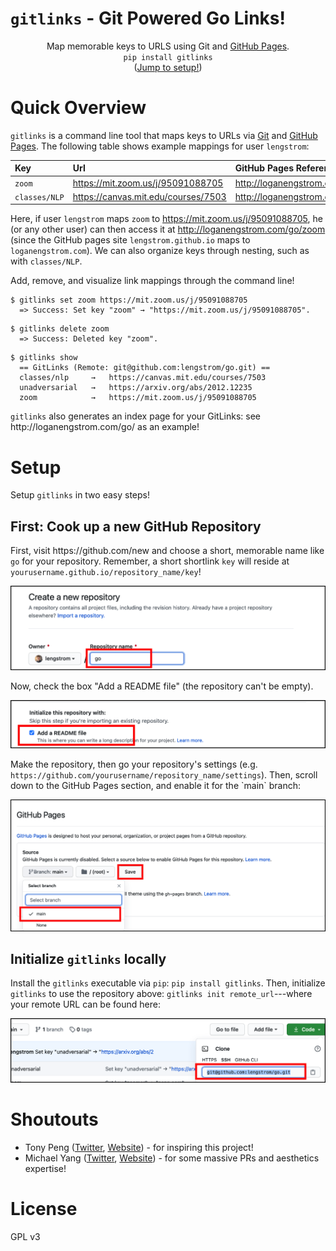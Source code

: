 # `gitlinks` - Git Powered Go Links!
<p align = 'center'>
    Map memorable keys to URLS using Git and <a href="https://pages.github.com">GitHub Pages</a>.
    <br/>
    <code>pip install gitlinks</code>
    <br/>
    (<a href="#setup">Jump to setup!</a>)
</p>

# Quick Overview
<p>
<code>gitlinks</code> is a command line tool that maps keys to URLs via 
<a href="https://git-scm.com">Git</a> and <a href="https://pages.github.com">GitHub Pages</a>.
The following table shows example mappings for user <code>lengstrom</code>:
</p>

| Key           | Url                                                                                   | GitHub Pages Reference                                                                        |
| :------------ | :------------------------------------------------------------------------------------ | :-------------------------------------------------------------------------------------------- |
| `zoom`        | <a href="https://mit.zoom.us/j/95091088705">https://mit.zoom.us/j/95091088705</a>     | <a href="http://loganengstrom.com/go/zoom">http://loganengstrom.com/go/zoom</a>               |
| `classes/NLP` | <a href="https://canvas.mit.edu/courses/7503">https://canvas.mit.edu/courses/7503</a> | <a href="http://loganengstrom.com/go/classes/nlp">http://loganengstrom.com/go/classes/nlp</a> |

<p>
    Here, if user <code>lengstrom</code>
    maps <code>zoom</code> to <a href="https://mit.zoom.us/j/95091088705">https://mit.zoom.us/j/95091088705</a>,
    he (or any other user) can then access it at
    <a href="http://loganengstrom.com/go/zoom">http://loganengstrom.com/go/zoom</a>
    (since the GitHub pages site <code>lengstrom.github.io</code> maps to <code>loganengstrom.com</code>).
    We can also organize keys through nesting, such as with <code>classes/NLP</code>.
</p>
<p>
    Add, remove, and visualize link mappings through the command line!
</p>

```
$ gitlinks set zoom https://mit.zoom.us/j/95091088705
  => Success: Set key "zoom" → "https://mit.zoom.us/j/95091088705".
```
```
$ gitlinks delete zoom
  => Success: Deleted key "zoom".
```
```
$ gitlinks show
  == GitLinks (Remote: git@github.com:lengstrom/go.git) ==
  classes/nlp     →   https://canvas.mit.edu/courses/7503
  unadversarial   →   https://arxiv.org/abs/2012.12235
  zoom            →   https://mit.zoom.us/j/95091088705
```
<p>
    <code>gitlinks</code> also generates an index page for your GitLinks: see 
    http://loganengstrom.com/go/ as an example!
</p>

# Setup
Setup `gitlinks` in two easy steps!
## First: Cook up a new GitHub Repository
<p>
First, visit https://github.com/new and choose a short, memorable name like
<code>go</code> for your repository. Remember, a short shortlink <code>key</code> will reside at
<code>yourusername.github.io/repository_name/key</code>!
</p>
<img src="static/make_repo.png"/>
<p>
Now, check the box "Add a README file" (the repository can't be empty).
</p>
<img src="static/add_readme.png"/>
<p>
Make the repository, then go your repository's settings (e.g. <code>https://github.com/yourusername/repository_name/settings</code>).
Then, scroll down to the GitHub Pages section, and enable it for the `main` branch:
</p>
<img src="static/enable_ghpages.png"/>

## Initialize `gitlinks` locally
<p>
    Install the <code>gitlinks</code> executable via <code>pip</code>: <code>pip install gitlinks</code>. Then, 
    initialize <code>gitlinks</code> to use the repository above: <code>gitlinks init remote_url</code>---where your remote URL
    can be found here:
</p>
<img src="static/remote_url.png"/>

# Shoutouts
- Tony Peng ([Twitter](https://twitter.com/iamtonypeng), [Website](http://tonypeng.com)) - for inspiring this project!
- Michael Yang ([Twitter](https://twitter.com/themichaelyang), [Website](http://yang.money)) - for some massive PRs and aesthetics expertise!

# License
GPL v3
